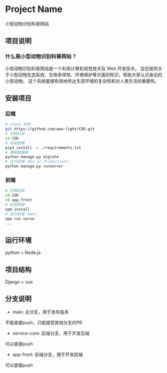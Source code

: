 # Project Name
小型动物识别科普网站

## 项目说明
### 什么是小型动物识别科普网站？

小型动物识别科普网站是一个利用计算机视觉技术及 Web 开发技术，
旨在提供关于小型动物生态系统、生物多样性、环境保护等方面的知识，帮助大家认识身边的小型动物。
这个系统能够有效地传达生态环境的复杂性和对人类生活的重要性。

## 安装项目
### 后端
```bash
# clone 项目
git https://github.com/www-light/COD.git
# 切换目录
cd COD
# 安装依赖
pip3 install -r ./requirements.txt
# 更新数据库
python manage.py migrate
# 运行后端（dev or Production）
python manage.py runserver
``` 

### 前端
```bash
# 切换目录
cd COD
cd app_front
# 安装依赖
npm install
# 运行前端（dev）
npm run serve
...
```

## 运行环境
python + Node.js

## 项目结构

Django + vue

## 分支说明
- main: 主分支，用于发布版本

不能直接push，只能接受其他分支的PR

- service-core: 后端分支，用于开发后端

可以直接push

- app-front: 前端分支，用于开发前端

可以直接push

